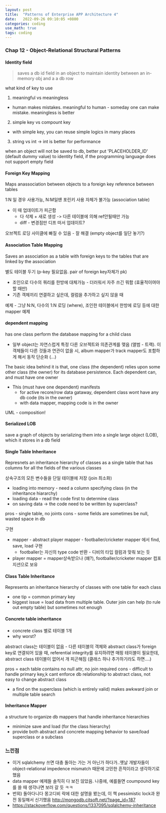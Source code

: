 ```yaml
---
layout: post
title:  "Patterns of Enterprise APP Architecture 4"
date:   2022-09-26 09:10:05 +0800
categories: coding
use_math: true
tags: coding
---
```


### Chap 12 - Object-Relational Structural Patterns


#### Identity field
> saves a db id field in an object to maintain identity between an in-memory obj and a a db row

what kind of key to use
1. meaningful vs meaningless
  - human makes mistakes. meaningful to human - someday one can make mistake. meaningless is better
2. simple key vs compount key
  - with simple key, you can reuse simple logics in many places
3. string vs int -> int is better for performance

when an object will not be saved to db, better put 'PLACEHOLDER_ID' (default dummy value) to identity field, if the programming language does not support empty field

#### Foreign Key Mapping
Maps anassociation between objects to a foreign key reference between tables

1:N 일 경우 사용가능, N:M일떈 포린키 사용 자체가 불가능 (association table)
- 이 때 업데이트가 피곤함
  - 다 삭제 + 새로 생성 -> 다른 테이블에 의해 ref안될때만 가능
  - diff - 변경점만 디프 떠서 업데이트?

오브젝트 로딩 사이클에 빠질 수 있음 - 잘 해결 (empty object를 일단 놓기?)

#### Association Table Mapping
Saves an association as a table with foreign keys to the tables that are linked by the association

별도 테이블 두기 (p-key 필요없음. pair of foreign key자체가 pk)
- 조인으로 다수의 쿼리를 한방에 대체가능 - 더러워서 자주 쓰긴 뭐함 (효율적이여야 할 때만)
- 기존 객체끼리 연결하고 싶은데, 컬럼을 추가하고 싶지 않을 때

예제 - 그냥 N:N, 다수의 1:N 로딩 (where), 조인한 테이블에서 한방에 로딩 등에 대한 mapper 예제


#### dependent mapping
has one class perform the database mapping for a child class
- 일부 object는 자연스럽게 특정 다른 오브젝트와 의존관계를 맺음 (앨범 - 트랙). 이 객체들이 다른 것들과 연관이 없을 시, album mapper가 track mapper도 포함하게 해서 동작 단순화 (...)

The basic idea behind it is that, one class (the dependent) relies upon some other class (the owner) for its database persistence. Each dependent can, and must have one owner
- This (must have  one dependent) manifests
  - for active recore/row data gataway, dependent class wont have any db code (its in the owner)
  - with data mapper, mapping code is in the owner   

UML - composition!

#### Serialized LOB
save a graph of objects by serializing them into a single large object (LOB), which it stores in a db field

#### Single Table Inheritance
Represnets an inheritance hierarchy of classes as a single table that has columns for all the fields of the various classes

상속구조의 모든 변수들을 단일 테이블에 저장 (join 최소화)
- loading into memory - need a column specifying class (in the inheritance hiararchy)
- loading data - read the code first to determine class
- on saving data -> the code need to be written by superclass?

pros - single table, no joints
cons - some fields are sometimes be null, wasted space in db

구현
- mapper - abstract player mapper - footballer/cricketer mapper 에서 find, save, load 구현
  - footballer는 자신의 type code 반환 - 디비의 타입 컬럼과 맞춰 보는 듯
- player mapper = mapper상속받으나 (왜?), footballer/cricketer mapper 컴포지션으로 보유 


#### Class Table Inheritance
Represents an inheritance hierarchy of classes with one table for each class

- one tip = common primary key
- biggest issue = load data from multiple table. Outer join can help (to rule out empty table) but sometimes not enough

#### Concrete table inheritance
- concrete class 별로 테이블 1개
- why worst?

abstract class는 테이블이 없음 - 다른 테이블의 객체와 abstract class가 foreign key로 연결되어 있을 때, referential integrity를 유지하려면 매핑 테이블이 필요한데, abstract class 테이블이 없어서 개 피곤해짐 (클래스 하나 추가하기라도 하면....)

pros = each table contains no null attr, no join required
cons - difficult to handle primary key,k cant enforce db relationship to abstract class, not easy to change abstract class
- a find on the superclass (which is entirely valid) makes awkward join or multiple table search

#### Inheritance Mapper
a structure to organize db mappers that handle inheritance hierarchies
- minimize save and load (for the class hierarchy)
- provide both abstract and concrete mapping behavior to save/load superclass or a subclass

### 느낀점
- 이거 sqlalchemy 쓰면 대충 돌아는 가는 거 아닌가 하다가..옛날 개발자들이 object-relational impedence mismatch 때문에 고민한 흔적이라고 생각하기로 했음 
- data mapper 예제들 솔직히 다 보진 않았음. 나중에, 예를들면 coumpound key 를 쓸 때 생각나면 보러 갈 듯 ㅋㅋ
- 번외) 돌아다니다 몽고디비 락에 대한 설명을 봤는데, 이 책 pessimistic lock과 완전 동일해서 신기했음 http://mongodb.citsoft.net/?page_id=187
- https://stackoverflow.com/questions/1337095/sqlalchemy-inheritance

